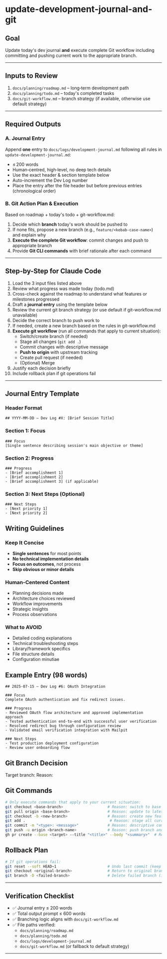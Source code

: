 # update-development-journal-and-git

## Goal  
Update today's dev journal **and** execute complete Git workflow including committing and pushing current work to the appropriate branch.

---

## Inputs to Review  
1. `docs/planning/roadmap.md` – long‑term development path  
2. `docs/planning/todo.md` – today's completed tasks  
3. `docs/git-workflow.md` – branch strategy (if available, otherwise use default strategy)

---

## Required Outputs

### A. Journal Entry  
Append **one** entry to `docs/logs/development-journal.md` following all rules in `update-development-journal.md`:  
- ≤ 200 words  
- Human‑centred, high‑level, no deep tech details  
- Use the exact header & section template below  
- Auto-increment the Dev Log number  
- Place the entry after the file header but before previous entries (chronological order)

### B. Git Action Plan & Execution  
Based on roadmap + today's todo + git-workflow.md:  
1. Decide which **branch** today's work should be pushed to  
2. If none fits, propose a new branch (e.g., `feature/<kebab-case-name>`) and explain why  
3. **Execute the complete Git workflow**: commit changes and push to appropriate branch  
4. Provide **Git CLI commands** with brief rationale after each command

---

## Step-by-Step for Claude Code

1. Load the 3 input files listed above  
2. Review what progress was made today (todo.md)  
3. Cross-check against the roadmap to understand what features or milestones progressed  
4. Draft a **journal entry** using the template below  
5. Review the current git branch strategy (or use default if git-workflow.md unavailable)  
6. Decide the correct branch to push work to  
7. If needed, create a new branch based on the rules in git-workflow.md  
8. **Execute git workflow** (run all commands that apply to current situation):  
   - Switch/create branch (if needed)
   - Stage all changes (`git add .`)
   - Commit changes with descriptive message
   - **Push to origin** with upstream tracking
   - Create pull request (if needed)
   - (Optional) Merge  
9. Justify each decision briefly  
10. Include rollback plan if git operations fail  

---

## Journal Entry Template

### Header Format
```
## YYYY-MM-DD – Dev Log #X: [Brief Session Title]
```

### Section 1: Focus
```
### Focus
[Single sentence describing session's main objective or theme]
```

### Section 2: Progress
```
### Progress
- [Brief accomplishment 1]
- [Brief accomplishment 2] 
- [Brief accomplishment 3] (if applicable)
```

### Section 3: Next Steps (Optional)
```
### Next Steps
- [Next priority 1]
- [Next priority 2]
```

## Writing Guidelines

### Keep It Concise
- **Single sentences** for most points
- **No technical implementation details**
- **Focus on outcomes**, not process
- **Skip obvious or minor details**

### Human-Centered Content
- Planning decisions made
- Architecture choices reviewed
- Workflow improvements
- Strategic insights
- Process observations

### What to AVOID
- Detailed coding explanations
- Technical troubleshooting steps
- Library/framework specifics
- File structure details
- Configuration minutiae

## Example Entry (98 words)
```
## 2025-07-15 – Dev Log #6: OAuth Integration

### Focus
Complete OAuth authentication and fix redirect issues.

### Progress
- Reviewed OAuth flow architecture and approved implementation approach
- Tested authentication end-to-end with successful user verification
- Resolved redirect bug through configuration review
- Validated email verification integration with Mailpit

### Next Steps
- Test production deployment configuration
- Review user onboarding flow
```

## Git Branch Decision
Target branch: <branch-name>
Reason: <one sentence summary>

## Git Commands
```bash
# Only execute commands that apply to your current situation:
git checkout <base-branch>                    # Reason: switch to base branch
git pull origin <base-branch>                 # Reason: update to latest base state
git checkout -b <new-branch>                  # Reason: create new feature branch (if needed)
git add .                                      # Reason: stage all current work
git commit -m "<type>: <message>"             # Reason: descriptive commit message
git push -u origin <branch-name>              # Reason: push branch and track upstream (REQUIRED)
gh pr create --base <target> --title "<title>" --body "<summary>"  # Reason: initiate review process
```

## Rollback Plan
```bash
# If git operations fail:
git reset --soft HEAD~1                       # Undo last commit (keep changes staged)
git checkout <original-branch>                # Return to original branch
git branch -D <failed-branch>                 # Delete failed branch (if created)
```


---

## Verification Checklist

- ✅ Journal entry ≤ 200 words  
- ✅ Total output prompt ≤ 600 words  
- ✅ Branching logic aligns with `docs/git-workflow.md`  
- ✅ File paths verified:  
  - `docs/planning/roadmap.md`  
  - `docs/planning/todo.md`  
  - `docs/logs/development-journal.md`  
  - `docs/git-workflow.md` (or fallback to default strategy)

---
